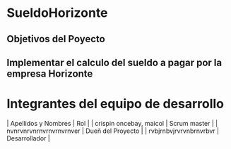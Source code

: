 # SueldoHorizonte
## Objetivos del Poyecto
## Implementar el calculo del sueldo a pagar por la empresa Horizonte
# Integrantes del equipo de desarrollo
| Apellidos y Nombres | Rol |
| crispin oncebay, maicol | Scrum master |
| nvnrvnrvnrnvrnvrnvrnver | Dueñ del Proyecto |
| rvbjrnbvjrvrvnbrnvrbvr | Desarrollador |
